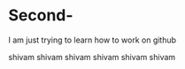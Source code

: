 # Second-
I am just trying to learn how to work on github


shivam
shivam
shivam
shivam
shivam
shivam
